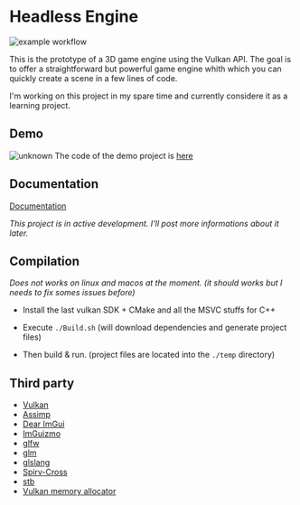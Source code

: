 # Headless Engine

![example workflow](https://github.com/PierreEVEN/HeadlessEngine/actions/workflows/default.yml/badge.svg)

This is the prototype of a 3D game engine using the Vulkan API. The goal is to offer a straightforward but powerful game engine whith which you can quickly create a scene in a few lines of code.

I'm working on this project in my spare time and currently considere it as a learning project.

## Demo

![unknown](https://user-images.githubusercontent.com/24438631/136795565-0bfdb609-ef96-44de-9579-f8c0b2a79f83.png)
The code of the demo project is [here](src/tests/heGameTest/private/testGameInterface.cpp)

## Documentation

[Documentation](doc/README.md)

*This project is in active development. I'll post more informations about it later.*

## Compilation

*Does not works on linux and macos at the moment. (it should works but I needs to fix somes issues before)*

- Install the last vulkan SDK + CMake and all the MSVC stuffs for C++

- Execute `./Build.sh` (will download dependencies and generate project files)

- Then build & run. (project files are located into the `./temp` directory)

## Third party

- [Vulkan](https://www.lunarg.com/vulkan-sdk/)
- [Assimp](https://assimp.org/)
- [Dear ImGui](https://github.com/ocornut/imgui) 
- [ImGuizmo](https://github.com/CedricGuillemet/ImGuizmo) 
- [glfw](https://www.glfw.org/) 
- [glm](https://github.com/g-truc/glm) 
- [glslang](https://github.com/KhronosGroup/glslang) 
- [Spirv-Cross](https://github.com/KhronosGroup/SPIRV-Cross) 
- [stb](https://github.com/nothings/stb) 
- [Vulkan memory allocator](https://github.com/GPUOpen-LibrariesAndSDKs/VulkanMemoryAllocator)
